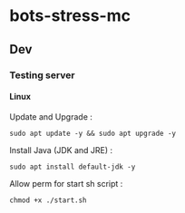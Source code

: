 # bots-stress-mc

## Dev

### Testing server

#### Linux

Update and Upgrade :
```
sudo apt update -y && sudo apt upgrade -y
```

Install Java (JDK and JRE) :
```
sudo apt install default-jdk -y
```

Allow perm for start sh script :
```
chmod +x ./start.sh
```
